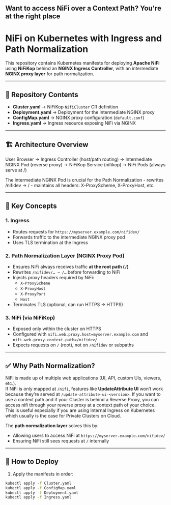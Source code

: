 ## Want to access NiFi over a Context Path? You're at the right place

# NiFi on Kubernetes with Ingress and Path Normalization

This repository contains Kubernetes manifests for deploying **Apache NiFi** using **NiFiKop** behind an **NGINX Ingress Controller**, with an intermediate **NGINX proxy layer** for path normalization.

---

## 📂 Repository Contents

- **Cluster.yaml** → NiFiKop `NifiCluster` CR definition  
- **Deployment.yaml** → Deployment for the intermediate NGINX proxy  
- **ConfigMap.yaml** → NGINX proxy configuration (`default.conf`)  
- **Ingress.yaml** → Ingress resource exposing NiFi via NGINX  

---

## 🏗️ Architecture Overview

User Browser -> Ingress Controller (host/path routing) -> Intermediate NGINX Pod (reverse proxy) -> NiFiKop Service (nifikop) -> NiFi Pods (always serve at /)

The intermediate NGINX Pod is crucial for the Path Normalization
    - rewrites /nifidev → /
    - maintains all headers: X-ProxyScheme, X-ProxyHost, etc.

---

## 🔑 Key Concepts

### 1. **Ingress**
- Routes requests for `https://myserver.example.com/nifidev/`  
- Forwards traffic to the intermediate NGINX proxy pod  
- Uses TLS termination at the Ingress  

### 2. **Path Normalization Layer (NGINX Proxy Pod)**
- Ensures NiFi always receives traffic **at the root path (`/`)**  
- Rewrites `/nifidev/… → /…` before forwarding to NiFi  
- Injects proxy headers required by NiFi:
  - `X-ProxyScheme`
  - `X-ProxyHost`
  - `X-ProxyPort`
  - `Host`
- Terminates TLS (optional, can run HTTPS → HTTPS)  

### 3. **NiFi (via NiFiKop)**
- Exposed only within the cluster on HTTPS  
- Configured with `nifi.web.proxy.host=myserver.example.com` and `nifi.web.proxy.context.path=/nifidev/`
- Expects requests on `/` (root), not on `/nifidev` or subpaths  

---

## ✅ Why Path Normalization?

NiFi is made up of multiple web applications (UI, API, custom UIs, viewers, etc.).  
If NiFi is only mapped at `/nifi`, features like **UpdateAttribute UI** won’t work because they’re served at `/update-attribute-ui-<version>`. 
If you want to use a context path and if your Cluster is behind a Reverse Proxy, you can access nifi through your reverse proxy at a context path of your choice. This is useful especially if you are using Internal Ingress on Kubernetes which usually is the case for Private Clusters on Cloud.  

The **path normalization layer** solves this by:
- Allowing users to access NiFi at `https://myserver.example.com/nifidev/`  
- Ensuring NiFi still sees requests at `/` internally  

---

## 🔧 How to Deploy

1. Apply the manifests in order:

```bash
kubectl apply -f Cluster.yaml
kubectl apply -f ConfigMap.yaml
kubectl apply -f Deployment.yaml
kubectl apply -f Ingress.yaml
